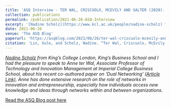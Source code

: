 ```yaml
---
title: 'ASQ Interview - TER WAL, CRISCUOLO, MCEVILY AND SALTER (2020). DUAL NETWORKING: HOW COLLABORATORS NETWORK IN THEIR QUEST FOR INNOVATION'
collection: publications
permalink: /publication/2021-06-26-ASQ-Interview
excerpt: '[Nadine Scholz](https://www.kcl.ac.uk/people/nadine-scholz) from King’s College London, King’s Business School and I interviewed Anne ter Wal, Associate Professor of Technology and Innovation Management at Imperial College Business School, about his recent co-authored paper on "Dual Networking".'
date: 2021-06-26
venue: 'The ASQ Blog'
paperurl: 'https://asqblog.com/2021/06/26/ter-wal-criscuolo-mcevily-and-salter-2020-dual-networking-how-collaborators-network-in-their-quest-for-innovation/'
citation: 'Lin, Xule, and Scholz, Nadine. “Ter Wal, Criscuolo, McEvily and Salter (2020). Dual Networking: How Collaborators Network in Their Quest for Innovation.” <i>The ASQ Blog</i>, June 26, 2021.'
---
```


_[Nadine Scholz](https://www.kcl.ac.uk/people/nadine-scholz) from King’s College London, King’s Business School and I had the pleasure to speak to Anne ter Wal, Associate Professor of Technology and Innovation Management at Imperial College Business School, about his recent co-authored paper on ‘Dual Networking’ [(Article Link)](https://doi.org/10.1177/0001839219893691). Anne has done extensive research on the role of networks in innovation and entrepreneurship, especially how individuals access new knowledge and ideas through networks within and between organizations._

[Read the ASQ Blog post here](https://asqblog.com/2021/06/26/ter-wal-criscuolo-mcevily-and-salter-2020-dual-networking-how-collaborators-network-in-their-quest-for-innovation/)
